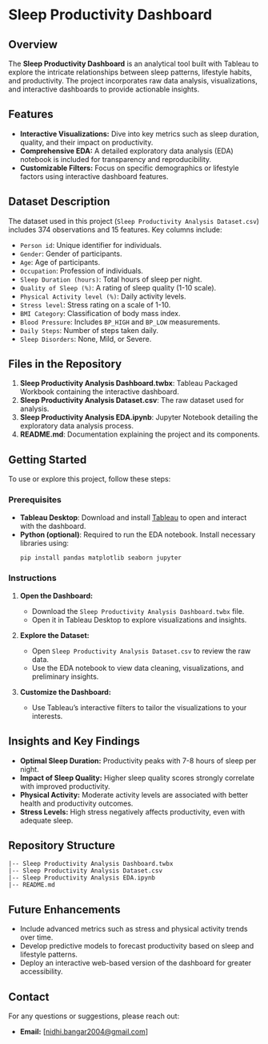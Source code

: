 # Sleep Productivity Dashboard

## Overview
The **Sleep Productivity Dashboard** is an analytical tool built with Tableau to explore the intricate relationships between sleep patterns, lifestyle habits, and productivity. The project incorporates raw data analysis, visualizations, and interactive dashboards to provide actionable insights.

## Features
- **Interactive Visualizations:** Dive into key metrics such as sleep duration, quality, and their impact on productivity.
- **Comprehensive EDA:** A detailed exploratory data analysis (EDA) notebook is included for transparency and reproducibility.
- **Customizable Filters:** Focus on specific demographics or lifestyle factors using interactive dashboard features.

## Dataset Description
The dataset used in this project (`Sleep Productivity Analysis Dataset.csv`) includes 374 observations and 15 features. Key columns include:

- `Person id`: Unique identifier for individuals.
- `Gender`: Gender of participants.
- `Age`: Age of participants.
- `Occupation`: Profession of individuals.
- `Sleep Duration (hours)`: Total hours of sleep per night.
- `Quality of Sleep (%)`: A rating of sleep quality (1-10 scale).
- `Physical Activity level (%)`: Daily activity levels.
- `Stress level`: Stress rating on a scale of 1-10.
- `BMI Category`: Classification of body mass index.
- `Blood Pressure`: Includes `BP_HIGH` and `BP_LOW` measurements.
- `Daily Steps`: Number of steps taken daily.
- `Sleep Disorders`: None, Mild, or Severe.

## Files in the Repository
1. **Sleep Productivity Analysis Dashboard.twbx**: Tableau Packaged Workbook containing the interactive dashboard.
2. **Sleep Productivity Analysis Dataset.csv**: The raw dataset used for analysis.
3. **Sleep Productivity Analysis EDA.ipynb**: Jupyter Notebook detailing the exploratory data analysis process.
4. **README.md**: Documentation explaining the project and its components.

## Getting Started
To use or explore this project, follow these steps:

### Prerequisites
- **Tableau Desktop**: Download and install [Tableau](https://www.tableau.com/) to open and interact with the dashboard.
- **Python (optional)**: Required to run the EDA notebook. Install necessary libraries using:
  ```bash
  pip install pandas matplotlib seaborn jupyter
  ```

### Instructions
1. **Open the Dashboard:**
   - Download the `Sleep Productivity Analysis Dashboard.twbx` file.
   - Open it in Tableau Desktop to explore visualizations and insights.

2. **Explore the Dataset:**
   - Open `Sleep Productivity Analysis Dataset.csv` to review the raw data.
   - Use the EDA notebook to view data cleaning, visualizations, and preliminary insights.

3. **Customize the Dashboard:**
   - Use Tableau’s interactive filters to tailor the visualizations to your interests.

## Insights and Key Findings
- **Optimal Sleep Duration:** Productivity peaks with 7-8 hours of sleep per night.
- **Impact of Sleep Quality:** Higher sleep quality scores strongly correlate with improved productivity.
- **Physical Activity:** Moderate activity levels are associated with better health and productivity outcomes.
- **Stress Levels:** High stress negatively affects productivity, even with adequate sleep.

## Repository Structure
```plaintext
|-- Sleep Productivity Analysis Dashboard.twbx
|-- Sleep Productivity Analysis Dataset.csv
|-- Sleep Productivity Analysis EDA.ipynb
|-- README.md
```

## Future Enhancements
- Include advanced metrics such as stress and physical activity trends over time.
- Develop predictive models to forecast productivity based on sleep and lifestyle patterns.
- Deploy an interactive web-based version of the dashboard for greater accessibility.

## Contact
For any questions or suggestions, please reach out:
- **Email:** [nidhi.bangar2004@gmail.com]

